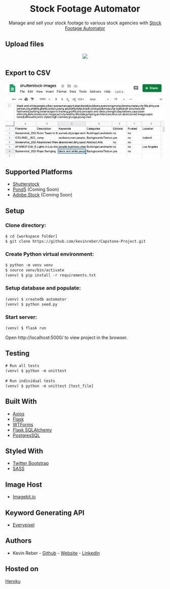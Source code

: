 <h1 align="center">
Stock Footage Automator
</h1>
<p align="center">
Manage and sell your stock footage to various stock agencies with <a href="https://stock-footage-automator.herokuapp.com/" target="_blank">Stock Footage Automator</a>
</p>

## Upload files
<p align="center">
<img src="screenshots/demo.gif">
</p>

## Export to CSV
<p align="center">
<img src="screenshots/demo-csv.JPG">
</p>

## Supported Platforms
* [Shutterstock](https://submit.shutterstock.com/)
* [Pond5](https://contributor.pond5.com/) (Coming Soon)
* [Adobe Stock](https://contributor.stock.adobe.com/) (Coming Soon)

## Setup
### Clone directory:
```
$ cd [workspace folder]
$ git clone https://github.com/kevinreber/Capstone-Project.git
```

### Create Python virtual environment:
```
$ python -m venv venv
$ source venv/bin/activate
(venv) $ pip install -r requirements.txt
```

### Setup database and populate:
```
(venv) $ createdb automator
(venv) $ python seed.py
```

### Start server:
```
(venv) $ flask run
```
Open http://localhost:5000/ to view project in the browser.


## Testing
```
# Run all tests
(venv) $ python -m unittest

# Run individual tests
(venv) $ python -m unittest [test_file] 
```

## Built With
* [Axios](https://github.com/axios/axios)
* [Flask](https://flask.palletsprojects.com/en/1.1.x/)
* [WTForms](https://wtforms.readthedocs.io/en/2.3.x/)
* [Flask SQLAlchemy](https://flask-sqlalchemy.palletsprojects.com/en/2.x/)
* [PostgresSQL](https://www.postgresql.org/)

## Styled With
* [Twitter Bootstrap](https://getbootstrap.com/)
* [SASS](https://sass-lang.com/install)

## Image Host
* [Imagekit.io](https://imagekit.io/)

## Keyword Generating API
* [Everypixel](https://labs.everypixel.com/api)

## Authors
* Kevin Reber - [Github](https://github.com/kevinreber) - [Website](https://www.kevinreber.dev/) - [LinkedIn](https://www.linkedin.com/in/kevin-reber-6a663860/)

## Hosted on 
[Heroku](https://www.heroku.com/)
